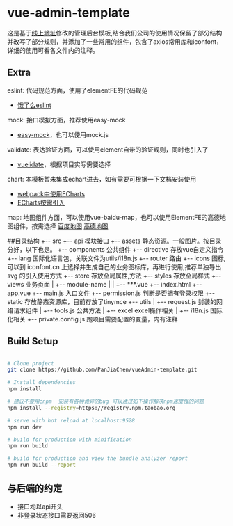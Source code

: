 
# vue-admin-template
这是基于[线上地址](http://panjiachen.github.io/vueAdmin-template)修改的管理后台模板,结合我们公司的使用情况保留了部分结构并改写了部分规则，并添加了一些常用的组件，包含了axios常用库和iconfont，详细的使用可看各文件内的注释。

## Extra
eslint: 代码规范方面，使用了elementFE的代码规范 
- [饿了么eslint](https://www.npmjs.com/package/eslint-plugin-actionable-elements)

mock: 接口模拟方面，推荐使用easy-mock
- [easy-mock](https://easy-mock.com/)，也可以使用mock.js

validate: 表达验证方面，可以使用element自带的验证规则，同时也引入了
- [vuelidate](https://monterail.github.io/vuelidate/#sub-installation)，根据项目实际需要选择

chart: 本模板暂未集成echart进去，如有需要可根据一下文档安装使用
- [webpack中使用ECharts](http://echarts.baidu.com/tutorial.html#%E5%9C%A8%20webpack%20%E4%B8%AD%E4%BD%BF%E7%94%A8%20ECharts)
- [ECharts按需引入](https://github.com/ecomfe/echarts/blob/master/index.js)

map: 地图组件方面，可以使用vue-baidu-map，也可以使用ElementFE的高德地图组件，按需选择
[百度地图](https://dafrok.github.io/vue-baidu-map/#/zh/index)
[高德地图](https://elemefe.github.io/vue-amap/#/)

##目录结构
+-- src
  +-- api 模块接口
  +-- assets 静态资源。一般图片。按目录分好，以下也是。
  +-- components 公共组件
  +-- directive 存放vue自定义指令
  +-- lang 国际化语言包，关联文件为utils/i18n.js
  +-- router 路由
  +-- icons 图标, 可以到 iconfont.cn 上选择并生成自己的业务图标库，再进行使用,推荐单独导出 svg 的引入使用方式
  +-- store 存放全局属性,方法
  +-- styles 存放全局样式
  +-- views 业务页面
  |   +-- module-name
  |   |   +-- ***.vue
  +-- index.html
  +-- app.vue
  +-- main.js 入口文件
  +-- permission.js 判断是否拥有登录权限
+-- static 存放静态资源库，目前存放了tinymce
+-- utils
  |   +-- request.js 封装的网络请求组件
  |   +-- tools.js 公共方法
  |   +-- excel excel操作相关
  |   +-- i18n.js 国际化相关
+-- private.config.js 跑项目需要配置的变量，内有注释


## Build Setup

``` bash

# Clone project
git clone https://github.com/PanJiaChen/vueAdmin-template.git

# Install dependencies
npm install

# 建议不要用cnpm  安装有各种诡异的bug 可以通过如下操作解决npm速度慢的问题
npm install --registry=https://registry.npm.taobao.org

# serve with hot reload at localhost:9528
npm run dev

# build for production with minification
npm run build

# build for production and view the bundle analyzer report
npm run build --report
```

## 与后端的约定
- 接口均以api开头
- 非登录状态接口需要返回506
